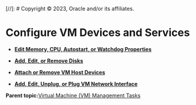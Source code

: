[//]: # Copyright © 2023, Oracle and/or its affiliates.

# Configure VM Devices and Services

-   **[Edit Memory, CPU, Autostart, or Watchdog Properties](../topics/cockpit-kvm_cpu_mem_autostart.md)**  

-   **[Add, Edit, or Remove Disks](../topics/cockpit-kvm_disk.md)**  

-   **[Attach or Remove VM Host Devices](../topics/cockpit-kvm_attach_host.md)**  

-   **[Add, Edit, Unplug, or Plug VM Network Interface](../topics/cockpit-kvm_network_interface.md)**  


**Parent topic:**[Virtual Machine \(VM\) Management Tasks](../topics/cockpit-kvm.md)


